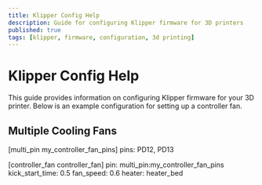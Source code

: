 ```yaml
---
title: Klipper Config Help
description: Guide for configuring Klipper firmware for 3D printers
published: true
tags: [klipper, firmware, configuration, 3d printing]
---
```


# Klipper Config Help

This guide provides information on configuring Klipper firmware for your 3D printer. Below is an example configuration for setting up a controller fan.

## Multiple Cooling Fans
[multi_pin my_controller_fan_pins]
pins: PD12, PD13

[controller_fan controller_fan]
pin: multi_pin:my_controller_fan_pins
kick_start_time: 0.5
fan_speed: 0.6
heater: heater_bed